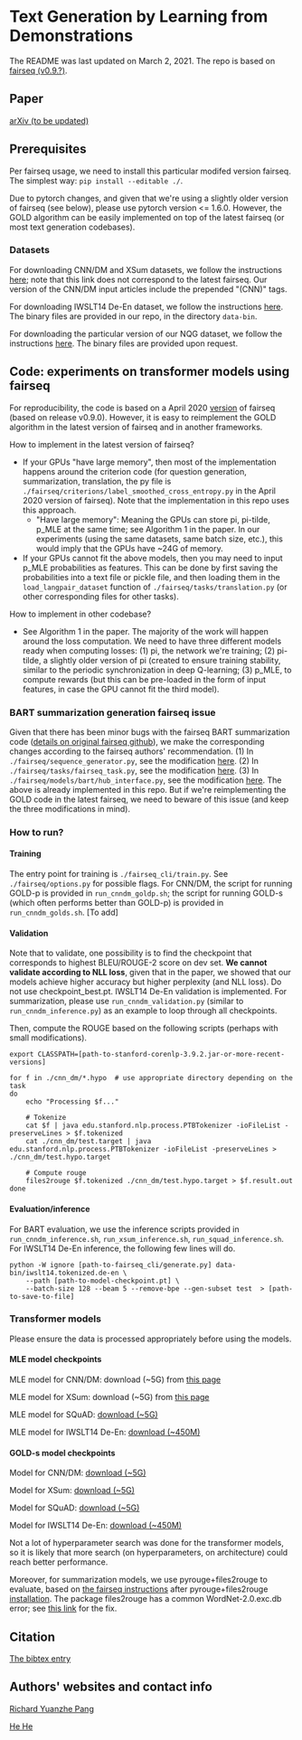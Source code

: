 # Text Generation by Learning from Demonstrations 

The README was last updated on March 2, 2021. The repo is based on [fairseq (v0.9.?)](https://github.com/pytorch/fairseq/tree/97d29d78e51e49de50e5105bcf4f9ebbd9fd7387).

## Paper

[arXiv (to be updated)](https://arxiv.org/abs/2009.07839)

## Prerequisites

Per fairseq usage, we need to install this particular modifed version fairseq. The simplest way: ```pip install --editable ./```. 

Due to pytorch changes, and given that we're using a slightly older version of fairseq (see below), please use pytorch version <= 1.6.0. However, the GOLD algorithm can be easily implemented on top of the latest fairseq (or most text generation codebases). 

### Datasets

For downloading CNN/DM and XSum datasets, we follow the instructions [here](https://github.com/pytorch/fairseq/tree/97d29d78e51e49de50e5105bcf4f9ebbd9fd7387/examples/bart); note that this link does not correspond to the latest fairseq. Our version of the CNN/DM input articles include the prepended "(CNN)" tags.

For downloading IWSLT14 De-En dataset, we follow the instructions [here](https://github.com/pytorch/fairseq/tree/97d29d78e51e49de50e5105bcf4f9ebbd9fd7387/examples/translation). The binary files are provided in our repo, in the directory ```data-bin```.

For downloading the particular version of our NQG dataset, we follow the instructions [here](https://github.com/clovaai/FocusSeq2Seq). The binary files are provided upon request.


## Code: experiments on transformer models using fairseq

For reproducibility, the code is based on a April 2020 [version](https://github.com/pytorch/fairseq/tree/97d29d78e51e49de50e5105bcf4f9ebbd9fd7387) of fairseq (based on release v0.9.0). However, it is easy to reimplement the GOLD algorithm in the latest version of fairseq and in another frameworks.

How to implement in the latest version of fairseq?
- If your GPUs "have large memory", then most of the implementation happens around the criterion code (for question generation, summarization, translation, the py file is ```./fairseq/criterions/label_smoothed_cross_entropy.py``` in the April 2020 version of fairseq). Note that the implementation in this repo uses this approach.
  - "Have large memory": Meaning the GPUs can store pi, pi-tilde, p_MLE at the same time; see Algorithm 1 in the paper. In our experiments (using the same datasets, same batch size, etc.), this would imply that the GPUs have ~24G of memory.
- If your GPUs cannot fit the above models, then you may need to input p_MLE probabilities as features. This can be done by first saving the probabilities into a text file or pickle file, and then loading them in the ```load_langpair_dataset``` function of ```./fairseq/tasks/translation.py``` (or other corresponding files for other tasks). 

How to implement in other codebase?
- See Algorithm 1 in the paper. The majority of the work will happen around the loss computation. We need to have three different models ready when computing losses: (1) pi, the network we're training; (2) pi-tilde, a slightly older version of pi (created to ensure training stability, similar to the periodic synchronization in deep Q-learning; (3) p_MLE, to compute rewards (but this can be pre-loaded in the form of input features, in case the GPU cannot fit the third model). 

### BART summarization generation fairseq issue

Given that there has been minor bugs with the fairseq BART summarization code ([details on original fairseq github](https://github.com/pytorch/fairseq/issues/1971)), we make the corresponding changes according to the fairseq authors' recommendation.
(1) In ```./fairseq/sequence_generator.py```, see the modification [here](https://github.com/pytorch/fairseq/issues/1971#issuecomment-610471553).
(2) In ```./fairseq/tasks/fairseq_task.py```, see the modification [here](https://github.com/pytorch/fairseq/issues/1971#issuecomment-610724245).
(3) In ```./fairseq/models/bart/hub_interface.py```, see the modification [here](https://github.com/pytorch/fairseq/issues/1971#issuecomment-610724245).
The above is already implemented in this repo. But if we're reimplementing the GOLD code in the latest fairseq, we need to beware of this issue (and keep the three modifications in mind).

### How to run?

#### Training

The entry point for training is ```./fairseq_cli/train.py```. See ```./fairseq/options.py``` for possible flags. For CNN/DM, the script for running GOLD-p is provided in ```run_cnndm_goldp.sh```; the script for running GOLD-s (which often performs better than GOLD-p) is provided in ```run_cnndm_golds.sh```. [To add]

#### Validation

Note that to validate, one possibility is to find the checkpoint that corresponds to highest BLEU/ROUGE-2 score on dev set. **We cannot validate according to NLL loss**, given that in the paper, we showed that our models achieve higher accuracy but higher perplexity (and NLL loss). Do not use checkpoint_best.pt. IWSLT14 De-En validation is implemented. For summarization, please use ```run_cnndm_validation.py``` (similar to ```run_cnndm_inference.py```) as an example to loop through all checkpoints.

Then, compute the ROUGE based on the following scripts (perhaps with small modifications).

```
export CLASSPATH=[path-to-stanford-corenlp-3.9.2.jar-or-more-recent-versions]

for f in ./cnn_dm/*.hypo  # use appropriate directory depending on the task
do 
    echo "Processing $f..."

    # Tokenize
    cat $f | java edu.stanford.nlp.process.PTBTokenizer -ioFileList -preserveLines > $f.tokenized
    cat ./cnn_dm/test.target | java edu.stanford.nlp.process.PTBTokenizer -ioFileList -preserveLines > ./cnn_dm/test.hypo.target

    # Compute rouge
    files2rouge $f.tokenized ./cnn_dm/test.hypo.target > $f.result.out
done

```

#### Evaluation/inference

For BART evaluation, we use the inference scripts provided in ```run_cnndm_inference.sh```, ```run_xsum_inference.sh```, ```run_squad_inference.sh```. For IWSLT14 De-En inference, the following few lines will do.
```
python -W ignore [path-to-fairseq_cli/generate.py] data-bin/iwslt14.tokenized.de-en \
    --path [path-to-model-checkpoint.pt] \
    --batch-size 128 --beam 5 --remove-bpe --gen-subset test  > [path-to-save-to-file]
```



### Transformer models

Please ensure the data is processed appropriately before using the models.

#### MLE model checkpoints

MLE model for CNN/DM: download (~5G) from [this page](https://github.com/pytorch/fairseq/tree/97d29d78e51e49de50e5105bcf4f9ebbd9fd7387/examples/bart)

MLE model for XSum: download (~5G) from [this page](https://github.com/pytorch/fairseq/tree/97d29d78e51e49de50e5105bcf4f9ebbd9fd7387/examples/bart)

MLE model for SQuAD: [download (~5G)](https://drive.google.com/file/d/1row5bhDem1BN-IiwMOFpbDrKduVt7dJi/view?usp=sharing)

MLE model for IWSLT14 De-En: [download (~450M)](https://drive.google.com/file/d/1dynOAM-EJ4ptfUeP8G5DR_vKbkcIo9tI/view?usp=sharing)

#### GOLD-s model checkpoints

Model for CNN/DM: [download (~5G)](https://drive.google.com/file/d/1KW50i9JGIb9fI8DFWbln-id5dMX6ONiV/view?usp=sharing)

Model for XSum: [download (~5G)](https://drive.google.com/file/d/1etzTOHs9BHkqlajvhf9AhbYmqzYOCd-S/view?usp=sharing)

Model for SQuAD: [download (~5G)](https://drive.google.com/file/d/1-mTdmG5ip7nIj_brpOHpURS4a46_esrh/view?usp=sharing)

Model for IWSLT14 De-En: [download (~450M)](https://drive.google.com/file/d/1xdX-PmXCS7hFuw0CGvQ7KscY7owlcO2N/view?usp=sharing)

Not a lot of hyperparameter search was done for the transformer models, so it is likely that more search (on hyperparameters, on architecture) could reach better performance. 

Moreover, for summarization models, we use pyrouge+files2rouge to evaluate, based on [the fairseq instructions](https://github.com/pytorch/fairseq/tree/97d29d78e51e49de50e5105bcf4f9ebbd9fd7387/examples/bart) after pyrouge+files2rouge [installation](https://github.com/pltrdy/files2rouge). The package files2rouge has a common WordNet-2.0.exc.db error; see [this link](https://github.com/bheinzerling/pyrouge/issues/8) for the fix. 







## Citation

[The bibtex entry](https://yzpang.github.io/misc-files/bibs/pang2021text.txt)

## Authors' websites and contact info

[Richard Yuanzhe Pang](https://yzpang.me)

[He He](https://hhexiy.github.io)
